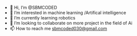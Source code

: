 - 👋 Hi, I’m @SBMCODED
- 👀 I’m interested in machine learning /Artifical intelligence 
- 🌱 I’m currently learning robotics
- 💞️ I’m looking to collaborate on more project in the field of Ai
- 📫 How to reach me sbmcoded030@gmail.com 

<!---
SBMCODED/SBMCODED is a ✨ special ✨ repository because its `README.md` (this file) appears on your GitHub profile.
You can click the Preview link to take a look at your changes.
--->
